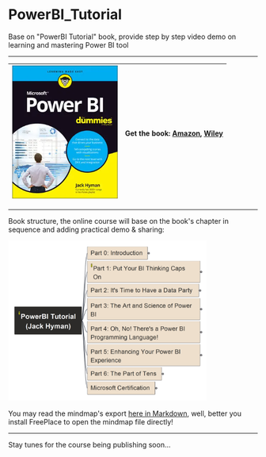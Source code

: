 # PowerBI_Tutorial

Base on "PowerBI Tutorial" book, provide step by step video demo on learning and mastering Power BI tool

---

| ![book cover](img/book_cover.png) | Get the book: [Amazon](https://www.amazon.com/Microsoft-Power-Dummies-Jack-Hyman/dp/1119824877), [Wiley](https://www.wiley.com/en-us/Microsoft+Power+BI+For+Dummies-p-9781119824893) |
| --- | --- |

---

Book structure, the online course will base on the book's chapter in sequence and adding practical demo & sharing:

<!-- ![book-structure-level1](img/PowerBI_Tutorial_mm-level1.png) -->

<img src="img/PowerBI_Tutorial_mm-level1.png" alt="book-structure-level1" width="400"/>

You may read the mindmap's export [here in Markdown](PowerBI_Tutorial.md), well, better you install FreePlace to open the mindmap file directly!

---

Stay tunes for the course being publishing soon...